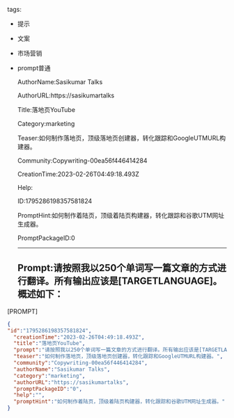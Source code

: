   tags: 
- 提示
- 文案
- 市场营销
- prompt普通

  AuthorName:Sasikumar Talks

  AuthorURL:https://sasikumartalks

  Title:落地页YouTube

  Category:marketing

  Teaser:如何制作落地页，顶级落地页创建器，转化跟踪和GoogleUTMURL构建器。

  Community:Copywriting-00ea56f446414284

  CreationTime:2023-02-26T04:49:18.493Z

  Help:

  ID:1795286198357581824

  PromptHint:如何制作着陆页，顶级着陆页构建器，转化跟踪和谷歌UTM网址生成器。

  PromptPackageID:0

  ---

  ## Prompt:请按照我以250个单词写一篇文章的方式进行翻译。所有输出应该是[TARGETLANGUAGE]。概述如下：
[PROMPT]

  ```json
  {
  "id":"1795286198357581824",
    "creationTime":"2023-02-26T04:49:18.493Z",
    "title":"落地页YouTube",
    "prompt":"请按照我以250个单词写一篇文章的方式进行翻译。所有输出应该是[TARGETLANGUAGE]。概述如下：\n[PROMPT]",
    "teaser":"如何制作落地页，顶级落地页创建器，转化跟踪和GoogleUTMURL构建器。",
    "community":"Copywriting-00ea56f446414284",
    "authorName":"Sasikumar Talks",
    "category":"marketing",
    "authorURL":"https://sasikumartalks",
    "promptPackageID":"0",
    "help":"",
    "promptHint":"如何制作着陆页，顶级着陆页构建器，转化跟踪和谷歌UTM网址生成器。"
  }
  ```
